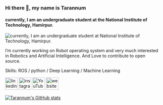 ### Hi there 👋, my name is Tarannum
#### currently, I am an undergraduate student at the National Institute of Technology, Hamirpur.
![currently, I am an undergraduate student at National Institute of Technology, Hamirpur.](https://tarannum-perween.github.io/)

I’m currently working on Robot operating system and very much interested in Robotics and Artificial Intelligence. And Love to contribute to open source.

Skills: ROS / python / Deep Learning / Machine Learning



[<img src='https://cdn.jsdelivr.net/npm/simple-icons@3.0.1/icons/linkedin.svg' alt='linkedin' height='40'>](https://www.linkedin.com/in/https://www.linkedin.com/in/tarannum03//)  [<img src='https://cdn.jsdelivr.net/npm/simple-icons@3.0.1/icons/instagram.svg' alt='instagram' height='40'>](https://www.instagram.com/https://www.instagram.com/tperween103//)  [<img src='https://cdn.jsdelivr.net/npm/simple-icons@3.0.1/icons/youtube.svg' alt='YouTube' height='40'>](https://www.youtube.com/channel/https://www.youtube.com/channel/UCpdDBBU4c_2ycT-BDL8OtoA)  [<img src='https://cdn.jsdelivr.net/npm/simple-icons@3.0.1/icons/icloud.svg' alt='website' height='40'>](https://tarannum-perween.github.io/)  




[![Tarannum's GitHub stats](https://github-readme-stats.vercel.app/api?username=tarannum-perween&show_icons=true&theme=dark)](https://github.com/tarannum-perween/github-readme-stats)






